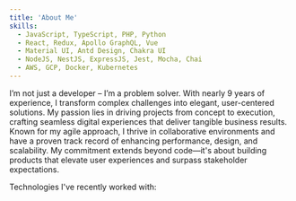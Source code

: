 ```yaml
---
title: 'About Me'
skills:
  - JavaScript, TypeScript, PHP, Python
  - React, Redux, Apollo GraphQL, Vue
  - Material UI, Antd Design, Chakra UI
  - NodeJS, NestJS, ExpressJS, Jest, Mocha, Chai
  - AWS, GCP, Docker, Kubernetes
---
```


I’m not just a developer – I’m a problem solver.
With nearly 9 years of experience, I transform complex challenges into elegant, user-centered solutions. My passion lies in driving projects from concept to execution, crafting seamless digital experiences that deliver tangible business results. Known for my agile approach, I thrive in collaborative environments and have a proven track record of enhancing performance, design, and scalability. My commitment extends beyond code—it's about building products that elevate user experiences and surpass stakeholder expectations.

Technologies I've recently worked with:
